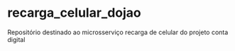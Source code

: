 # recarga_celular_dojao
Repositório destinado ao microsserviço recarga de celular do projeto conta digital
